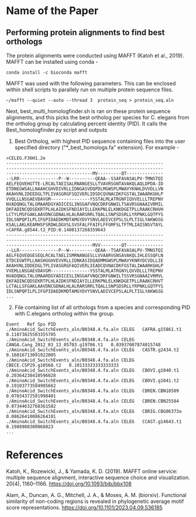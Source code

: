 # Name of the Paper


## Performing protein alignments to find best orthologs

The protein alignments were conducted using MAFFT (Katoh et al., 2019). MAFFT can be installed using conda - 
```
conda install -c bioconda mafft
```
MAFFT was used with the following parameters. This can be enclosed within shell scripts to parallely run on multiple protein sequence files. 

```
~/mafft --quiet --auto --thread 3  protein_seq > protein_seq.aln
```
Next, best_multi_homologfinder.sh is ran on these protein sequence alignments, and this picks the best ortholog per species for C. elegans from the ortholog group by calculating percent identity (PID). It calls the Best_homologfinder.py script and outputs
1. Best Ortholog, with highest PID  sequence containing files into the user specified directory ("*_best_homologs.fa" extension). For example - 
```
>CELEG.F36H1.2e
------------------------------------------------------------
------------------------------------------------------------
---------------------------------MV---------QT--------------
--LRR---------------P--W----------QEAA--SSAFAVASALPV-TMNSTQI
AELFEQVEHGTTE-LRCALTAEISALRNANGESLLTVAVRSGNTAVAKQLAQLDPDA-ID
ETDNEGWSALLNAAHCGHVDIVRLLIDNGASVDQPDLMGWSPLMWAVYKNHLDVVDLLVN
AKAHVNLIDEEDGLTPLIVASGRGFSQIVERLIDSDCQVNACDKFGSTALIWAARKGHLP
VVQLLLNSGAEVDAVGM---------------YSSTALMLATRGNFIQVVELLLTREPNV
NVADQNGLTALGMAARDGYADICESLINSGAFVNQCDRFGNWILTSAVRSGNAAIVRMIL
DKFADINCQDSEKRTPLHLAIDKSFNDIAYILLEKKPNLELKNKDGETPLLRAAKCRHVH
LCTYLMSFGAKLAAVDNCGDNALHLALRARSRRLTQALLSNPSDSRLLYRPNKLGQTPYS
IDLSNPQPILPLIFGPIDAEDKMDTAMGYDVYSNVLADIVCEPSLSLPLTIGLYAKWGSG
KSALLAKLKEAMHSFSRDWLDGVSLSVSFALFFAIFLFFGMFSLTFTMLIAISNSVTAYL
>CAFRA.g8544.t2_PID:0.1400137268359643
------------------------------------------------------------
------------------------------------------------------------
---------------------------------MVV--------QT--------------
--LLR---------------P--W----------QEAA--TSAFAVASALPV-TMNSTQI
AELFEQVEQGESEQLRCALTAELISMRNANGESLLVVAARVGNSAVAKQLIHLESSQFLN
ETDCEGWTPLLNASHGGHVEVVRLLIDNKASIDQADMMGWSPLMWAVYKNRYDCVDLLIE
AKAHVNLIDDEDGLTPLIVASGRGFAQIVERLIEADCQVNACDKFGSTALIWAARKGHLP
VVEMLLNSGAEVDAVGM---------------YSSTALMLATRGNYLQVVDLLLTREPNV
NVADQNGLTALGMAARDGYADICESLINSGAFVNQCDRFGNWILTSSVRSGNAAIVRMVL
EKFADINCQDSEKRTPLHLAIDKSFNDIAYILLERKPNLELKNKDGETPLLRAAKCRHVT
LCTALLSFGAKLAAVDNCGDNALHLALRARSRRLTQALLSNPSDSRLLYRPNKLGQTPYS
IDLSNPQPILPLIFGPIDAEDKMDTAMGYDVYSNVLADIVCEPSLALPLTIGLYAKWGSG
...
```
2. File containing list of all orthologs from a species and corresponding PID with C.elegans ortholog within the group.
```
Event	Ref	Sps	PID
./AminoAcid_SwitchEvents_aln/B0348.4.fa.aln	CELEG	CAFRA.g15861.t1	0.11073825503355705
./AminoAcid_SwitchEvents_aln/B0348.4.fa.aln	CELEG	CANGA.Cang_2012_03_13_05703.g19786.t1	0.03937007874015748
./AminoAcid_SwitchEvents_aln/B0348.4.fa.aln	CELEG	CASTR.g2434.t2	0.16016713091922005
./AminoAcid_SwitchEvents_aln/B0348.4.fa.aln	CELEG	CBECE.CSP29.g10568.t2	0.10133333333333333
./AminoAcid_SwitchEvents_aln/B0348.4.fa.aln	CELEG	CBOVI.g1040.t1	0.20364238410596028
./AminoAcid_SwitchEvents_aln/B0348.4.fa.aln	CELEG	CBOVI.g1041.t2	0.19103773584905662
./AminoAcid_SwitchEvents_aln/B0348.4.fa.aln	CELEG	CBREN.CBN18509	0.07034372501998401
./AminoAcid_SwitchEvents_aln/B0348.4.fa.aln	CELEG	CBREN.CBN25584	0.07344632768361582
./AminoAcid_SwitchEvents_aln/B0348.4.fa.aln	CELEG	CBRIG.CBG06373a	0.08626410086264101
./AminoAcid_SwitchEvents_aln/B0348.4.fa.aln	CELEG	CCAST.g14643.t1	0.1988988300068823
...
```


# References

Katoh, K., Rozewicki, J., & Yamada, K. D. (2019). MAFFT online service: multiple sequence alignment, interactive sequence choice and visualization. 20(4), 1160–1166. https://doi.org/10.1093/bib/bbx108

Alam, A., Duncan, A. G., Mitchell, J. A., & Moses, A. M. (biorxiv). Functional similarity of non-coding regions is revealed in phylogenetic average motif score representations. https://doi.org/10.1101/2023.04.09.536185


